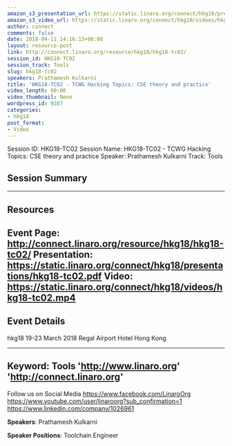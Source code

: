 ```yaml
---
amazon_s3_presentation_url: https://static.linaro.org/connect/hkg18/presentations/hkg18-tc02.pdf
amazon_s3_video_url: https://static.linaro.org/connect/hkg18/videos/hkg18-tc02.mp4
author: connect
comments: false
date: 2018-04-11 14:16:13+00:00
layout: resource-post
link: http://connect.linaro.org/resource/hkg18/hkg18-tc02/
session_id: HKG18-TC02
session_track: Tools
slug: hkg18-tc02
speakers: Prathamesh Kulkarni
title: 'HKG18-TC02 - TCWG Hacking Topics: CSE theory and practice'
video_length: 00:00
video_thumbnail: None
wordpress_id: 9287
categories:
- hkg18
post_format:
- Video
---
```


Session ID: HKG18-TC02
Session Name: HKG18-TC02 - TCWG Hacking Topics: CSE theory and practice
Speaker: Prathamesh Kulkarni
Track: Tools


## Session Summary

---------------------------------------------------
## Resources
Event Page: http://connect.linaro.org/resource/hkg18/hkg18-tc02/
Presentation: https://static.linaro.org/connect/hkg18/presentations/hkg18-tc02.pdf
Video: https://static.linaro.org/connect/hkg18/videos/hkg18-tc02.mp4
 ---------------------------------------------------
## Event Details
hkg18
19-23 March 2018 
Regal Airport Hotel Hong Kong

---------------------------------------------------
Keyword: Tools
'http://www.linaro.org'
'http://connect.linaro.org'
---------------------------------------------------
Follow us on Social Media
https://www.facebook.com/LinaroOrg
https://www.youtube.com/user/linaroorg?sub_confirmation=1
https://www.linkedin.com/company/1026961

**Speakers**: Prathamesh Kulkarni

**Speaker Positions**: Toolchain Engineer


